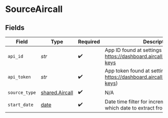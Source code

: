 # SourceAircall


## Fields

| Field                                                                                 | Type                                                                                  | Required                                                                              | Description                                                                           | Example                                                                               |
| ------------------------------------------------------------------------------------- | ------------------------------------------------------------------------------------- | ------------------------------------------------------------------------------------- | ------------------------------------------------------------------------------------- | ------------------------------------------------------------------------------------- |
| `api_id`                                                                              | *str*                                                                                 | :heavy_check_mark:                                                                    | App ID found at settings https://dashboard.aircall.io/integrations/api-keys           |                                                                                       |
| `api_token`                                                                           | *str*                                                                                 | :heavy_check_mark:                                                                    | App token found at settings (Ref- https://dashboard.aircall.io/integrations/api-keys) |                                                                                       |
| `source_type`                                                                         | [shared.Aircall](../../models/shared/aircall.md)                                      | :heavy_check_mark:                                                                    | N/A                                                                                   |                                                                                       |
| `start_date`                                                                          | [date](https://docs.python.org/3/library/datetime.html#date-objects)                  | :heavy_check_mark:                                                                    | Date time filter for incremental filter, Specify which date to extract from.          | 2022-03-01T00:00:00.000Z                                                              |